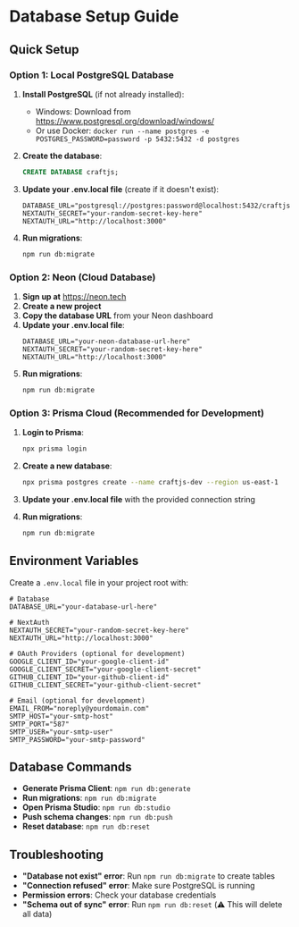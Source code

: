 # Database Setup Guide

## Quick Setup

### Option 1: Local PostgreSQL Database

1. **Install PostgreSQL** (if not already installed):
   - Windows: Download from https://www.postgresql.org/download/windows/
   - Or use Docker: `docker run --name postgres -e POSTGRES_PASSWORD=password -p 5432:5432 -d postgres`

2. **Create the database**:

   ```sql
   CREATE DATABASE craftjs;
   ```

3. **Update your .env.local file** (create if it doesn't exist):

   ```env
   DATABASE_URL="postgresql://postgres:password@localhost:5432/craftjs"
   NEXTAUTH_SECRET="your-random-secret-key-here"
   NEXTAUTH_URL="http://localhost:3000"
   ```

4. **Run migrations**:
   ```bash
   npm run db:migrate
   ```

### Option 2: Neon (Cloud Database)

1. **Sign up at** https://neon.tech
2. **Create a new project**
3. **Copy the database URL** from your Neon dashboard
4. **Update your .env.local file**:
   ```env
   DATABASE_URL="your-neon-database-url-here"
   NEXTAUTH_SECRET="your-random-secret-key-here"
   NEXTAUTH_URL="http://localhost:3000"
   ```
5. **Run migrations**:
   ```bash
   npm run db:migrate
   ```

### Option 3: Prisma Cloud (Recommended for Development)

1. **Login to Prisma**:

   ```bash
   npx prisma login
   ```

2. **Create a new database**:

   ```bash
   npx prisma postgres create --name craftjs-dev --region us-east-1
   ```

3. **Update your .env.local file** with the provided connection string

4. **Run migrations**:
   ```bash
   npm run db:migrate
   ```

## Environment Variables

Create a `.env.local` file in your project root with:

```env
# Database
DATABASE_URL="your-database-url-here"

# NextAuth
NEXTAUTH_SECRET="your-random-secret-key-here"
NEXTAUTH_URL="http://localhost:3000"

# OAuth Providers (optional for development)
GOOGLE_CLIENT_ID="your-google-client-id"
GOOGLE_CLIENT_SECRET="your-google-client-secret"
GITHUB_CLIENT_ID="your-github-client-id"
GITHUB_CLIENT_SECRET="your-github-client-secret"

# Email (optional for development)
EMAIL_FROM="noreply@yourdomain.com"
SMTP_HOST="your-smtp-host"
SMTP_PORT="587"
SMTP_USER="your-smtp-user"
SMTP_PASSWORD="your-smtp-password"
```

## Database Commands

- **Generate Prisma Client**: `npm run db:generate`
- **Run migrations**: `npm run db:migrate`
- **Open Prisma Studio**: `npm run db:studio`
- **Push schema changes**: `npm run db:push`
- **Reset database**: `npm run db:reset`

## Troubleshooting

- **"Database not exist" error**: Run `npm run db:migrate` to create tables
- **"Connection refused" error**: Make sure PostgreSQL is running
- **Permission errors**: Check your database credentials
- **"Schema out of sync" error**: Run `npm run db:reset` (⚠️ This will delete all data)
